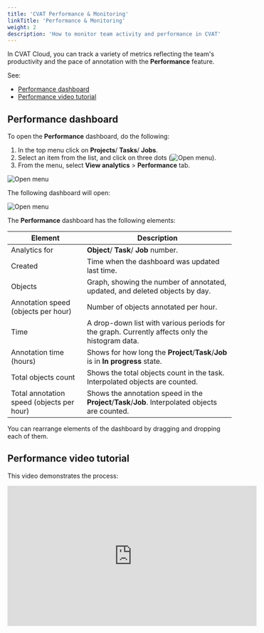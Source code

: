 ```yaml
---
title: 'CVAT Performance & Monitoring'
linkTitle: 'Performance & Monitoring'
weight: 2
description: 'How to monitor team activity and performance in CVAT'
---
```


In CVAT Cloud, you can track a variety of metrics
reflecting the team's productivity and the pace of annotation with
the **Performance** feature.

See:

- [Performance dashboard](#performance-dashboard)
- [Performance video tutorial](#performance-video-tutorial)

## Performance dashboard

To open the **Performance** dashboard, do the following:

1. In the top menu click on **Projects**/ **Tasks**/ **Jobs**.
2. Select an item from the list, and click on three dots (![Open menu](/images/openmenu.jpg)).
3. From the menu, select **View analytics** > **Performance** tab.

![Open menu](/images/viewanalytics.jpg)

The following dashboard will open:

![Open menu](/images/performance_dashboard.jpg)

The **Performance** dashboard has the following elements:

<!--lint disable maximum-line-length-->

| Element                                   | Description                                                                                       |
| ----------------------------------------- | ------------------------------------------------------------------------------------------------- |
| Analytics for                             | **Object**/ **Task**/ **Job** number.                                                             |
| Created                                   | Time when the dashboard was updated last time.                                                    |
| Objects                                   | Graph, showing the number of annotated, updated, and deleted objects by day.                      |
| Annotation speed (objects per hour)       | Number of objects annotated per hour.                                                             |
| Time                                      | A drop-down list with various periods for the graph. Currently affects only the histogram data.   |
| Annotation time (hours)                   | Shows for how long the **Project**/**Task**/**Job** is in **In progress** state.                  |
| Total objects count                       | Shows the total objects count in the task. Interpolated objects are counted.                      |
| Total annotation speed (objects per hour) | Shows the annotation speed in the **Project**/**Task**/**Job**. Interpolated objects are counted. |

<!--lint enable maximum-line-length-->

You can rearrange elements of the dashboard by dragging and dropping each of them.

## Performance video tutorial

This video demonstrates the process:

<iframe width="560" height="315" src="https://www.youtube.com/embed/W4LUq3gwLko" title="YouTube video player" frameborder="0" allow="accelerometer; autoplay; clipboard-write; encrypted-media; gyroscope; picture-in-picture; web-share" allowfullscreen></iframe>
